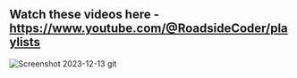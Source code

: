 ## Watch these videos here - https://www.youtube.com/@RoadsideCoder/playlists

  ![Screenshot 2023-12-13 git](https://github.com/piyush-eon/frontend-interview-questions/assets/51760520/69c94d0e-7869-479a-bc05-8b5b2d8beda7)
